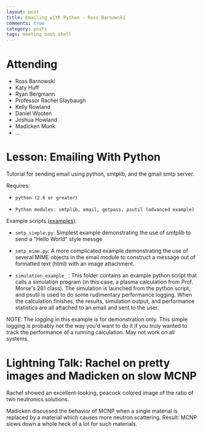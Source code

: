 ```yaml
---
layout: post
title: Emailing with Python - Ross Barnowski
comments: true
category: posts
tags: meeting bash shell
---
```


# Attending

-    Ross Barnowski
-    Katy Huff
-    Ryan Bergmann
-    Professor Rachel Slaybaugh 
-    Kelly Rowland
-    Daniel Wooten
-    Joshua Howland 
-    Madicken Munk
-    ... 

# Lesson: Emailing With Python

Tutorial for sending email using python, smtplib, and the gmail smtp server.

Requires:
-     python (2.6 or greater)
-     Python modules: smtplib, email, getpass, psutil (advanced example)

Example scripts ([examples][examples]):

-    `smtp_simple.py`: Simplest example demonstrating the use of smtplib to send a
                "Hello World" style messge

-    `smtp_mime.py`: A more complicated example demonstrating the use of several MIME
     objects in the email module to construct a message out of 
     formatted text (html) with an image attachment.
-    `simulation_example_` : This folder contains an example python script that
     calls a simulation program (in this case, a plasma calculation from Prof.
     Morse's 281 class). The simulation is launched from the python script, and
     psutil is used to do some rudimentary performance logging. When the calculation
     finishes, the results, simulation output, and performance statistics are all
     attached to an email and sent to the user.

NOTE: The logging in this example is for demonstration only. This simple
logging is probably not the way you'd want to do it if you truly wanted to
track the performance of a running calculation. May not work on all systems.


# Lightning Talk: Rachel on pretty images and Madicken on slow MCNP

Rachel showed an excellent-looking, peacock colored image of the ratio of two 
neutronics solutions. 

Madicken discussed the behavior of MCNP when a single material is replaced by 
a material which causes more neutron scattering. Result: MCNP slows down a whole 
heck of a lot for such materials.

[examples]: https://github.com/thehackerwithin/berkeley/blob/master/python_email   "Tutorial Source" 


